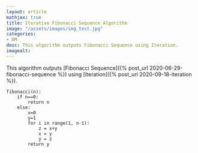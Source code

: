 ```yaml
---
layout: article
mathjax: true
title: Iterative Fibonacci Sequence Algorithm
image: "/assets/images/img_test.jpg"
categories:
- DM
desc: This algorithm outputs Fibonacci Sequence using Iteration. 
imagealt: 
---
```


This algorithm outputs [Fibonacci Sequence]({% post_url 2020-06-29-fibonacci-sequence %}) using [Iteration]({% post_url 2020-09-18-iteration %}).

```
fibonacci(n):
	if n==0:
		return n
	else:
		x=0
		y=1
		for i in range(1, n-1):
			z = x+y
			x = y
			y = z
		return y
```

